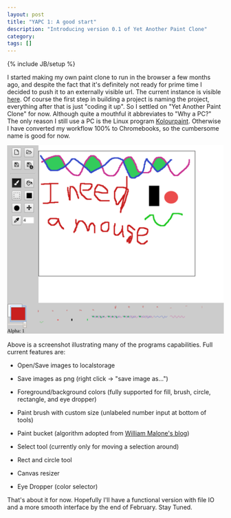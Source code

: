 ```yaml
---
layout: post
title: "YAPC 1: A good start"
description: "Introducing version 0.1 of Yet Another Paint Clone"
category: 
tags: []
---
```

{% include JB/setup %}

  I started making my own paint clone to run in the browser a few months ago, and despite the fact that it's definitely not ready for prime time I decided to push it to an externally visible url. The current instance is visible [here][1]. Of course the first step in building a project is naming the project, everything after that is just "coding it up". So I settled on "Yet Another Paint Clone" for now. Although quite a mouthful it abbreviates to "Why a PC?" The only reason I still use a PC is the Linux program [Kolourpaint][2]. Otherwise I have converted my workflow 100% to Chromebooks, so the cumbersome name is good for now.

<img src="/assets/images/yapc-v0.1.png" alt="Screenshot of first release of my program" />

Above is a screenshot illustrating many of the programs capabilities. Full current features are:

* Open/Save images to localstorage

* Save images as png (right click -&gt; "save image as...")

* Foreground/background colors (fully supported for fill, brush, circle, rectangle, and eye dropper)

* Paint brush with custom size (unlabeled number input at bottom of tools)

* Paint bucket (algorithm adopted from [William Malone's blog][3])

* Select tool (currently only for moving a selection around)

* Rect and circle tool

* Canvas resizer

* Eye Dropper (color selector)

[1]: http://chriscauley.github.com/paint/

[2]: http://en.wikipedia.org/wiki/KolourPaint

[3]: http://www.williammalone.com/articles/html5-canvas-javascript-paint-bucket-tool/

That's about it for now. Hopefully I'll have a functional version with file IO and a more smooth interface by the end of February. Stay Tuned.
